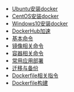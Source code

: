 - <a href="../Docker/Ubuntu安装docker.md">Ubuntu安装docker</a>
- <a href="../Docker/CentOS安装docker.md">CentOS安装docker</a>
- <a href="../Docker/Windows10安装docker.md">Windows10安装docker</a>
- <a href="../Docker/DockerHub加速.md">DockerHub加速</a>
- <a href="../Docker/基本命令.md">基本命令</a>
- <a href="../Docker/镜像相关命令.md">镜像相关命令</a>
- <a href="../Docker/容器相关命令.md">容器相关命令</a>
- <a href="../Docker/常用应用部署.md">常用应用部署</a>
- <a href="../Docker/迁移与备份.md">迁移与备份</a>
- <a href="../Docker/Dockerfile相关指令.md">Dockerfile相关指令</a>
- <a href="../Docker/Dockerfile构建.md">Dockerfile构建</a>
